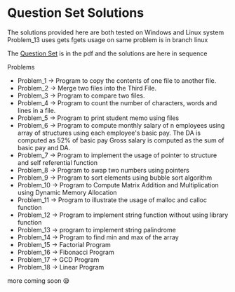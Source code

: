 # Question Set Solutions 

The solutions provided here are both tested on Windows and Linux system Problem_13 uses gets fgets usage on same problem is in branch linux

The [Question Set](PPS_LAB_EXTERNAL_QUESTIONS.pdf) is in the pdf and the solutions are here in sequence

Problems

- Problem_1 -> Program to copy the contents of one file to another file.
- Problem_2 ->  Merge two files into the Third File.
- Problem_3 ->  Program to compare two files.
- Problem_4 ->  Program to count the number of characters, words and lines in a file.
- Problem_5 ->  Program to print student memo using files
- Problem_6 ->  Program to compute monthly salary of n employees using array of structures using each employee's basic pay. The DA is computed as 52% of basic pay Gross salary is computed as the sum of basic pay and DA.
- Problem_7 ->  Program to implement the usage of pointer to structure and self referential function
- Problem_8 ->  Program to swap two numbers using pointers
- Problem_9 ->  Program to sort elements using bubble sort algorithm
- Problem_10 ->  Program to Compute Matrix Addition and Multiplication using Dynamic Memory Allocation
- Problem_11 ->  Program to illustrate the usage of malloc and calloc function 
- Problem_12 ->  Program to implement string function without using library function
- Problem_13 ->  program to implement string palindrome
- Problem_14 ->  Program to find min and max of the array
- Problem_15 ->  Factorial Program
- Problem_16 ->  Fibonacci Program
- Problem_17 ->  GCD Program
- Problem_18 ->  Linear Program


more coming soon 😪
